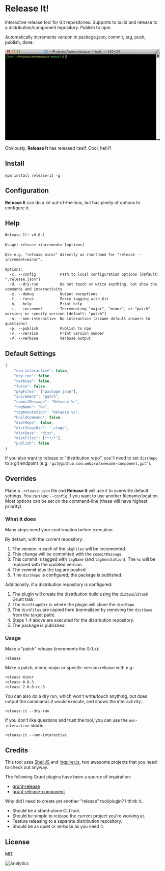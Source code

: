 # Release It!

Interactive release tool for Git repositories. Supports to build and release to a distribution/component repository. Publish to npm.

Automatically increments version in package.json, commit, tag, push, publish, done.

![Release-It](./Release-It.gif)

Obviously, **Release It** has released itself. Cool, heh?!

## Install

```shell
npm install release-it -g
```

## Configuration

**Release It** can do a lot out-of-the-box, but has plenty of options to configure it.

## Help

```
Release It! v0.0.1

Usage: release <increment> [options]

Use e.g. "release minor" directly as shorthand for "release --increment=minor".

Options:
  -c, --config           Path to local configuration options [default: ".release.json"]                          
  -d, --dry-run          Do not touch or write anything, but show the commands and interactivity                 
  -e, --debug            Output exceptions                                                                       
  -f, --force            Force tagging with Git                                                                  
  -h, --help             Print help                                                                              
  -i, --increment        Incrementing "major", "minor", or "patch" version; or specify version [default: "patch"]
  -n, --non-interactive  No interaction (assume default answers to questions)                                    
  -p, --publish          Publish to npm                                                                          
  -v, --version          Print version number                                                                    
  -V, --verbose          Verbose output                                                                          
```

## Default Settings

```js
{
    "non-interactive": false,
    "dry-run": false,
    "verbose": false,
    "force": false,
    "pkgFiles": ["package.json"],
    "increment": "patch",
    "commitMessage": "Release %s",
    "tagName": "%s",
    "tagAnnotation": "Release %s",
    "buildCommand": false,
    "distRepo": false,
    "distStageDir": ".stage",
    "distBase": "dist",
    "distFiles": ["**/*"],
    "publish": false
}
```


If you also want to release to "distribution repo", you'll need to set `distRepo` to a git endpoint (e.g. `'git@github.com:webpro/awesome-component.git'`).

## Overrides

Place a `.release.json` file and **Release It** will use it to overwrite default settings. You can use `--config` if you want to use another filename/location. Most options can be set on the command-line (these will have highest priority).

### What it does

Many steps need your confirmation before execution.

By default, with the current repository:

1. The version in each of the `pkgFiles` will be incremented.
1. This change will be committed with the `commitMessage`.
1. This commit is tagged with `tagName` (and `tagAnnotation`). The `%s` will be replaced with the updated version.
1. The commit plus the tag are pushed.
1. If no `distRepo` is configured, the package is published.

Additionally, if a distribution repository is configured:

1. The plugin will create the distribution build using the `distBuildTask` Grunt task.
1. The `distStageDir` is where the plugin will clone the `distRepo`.
1. The `distFiles` are copied here (normalized by removing the `distBase` from the target path).
1. Steps 1-4 above are executed for the distribution repository.
1. The package is published. 

### Usage

Make a "patch" release (increments the 0.0.x):

```shell
release
```

Make a patch, minor, major or specific version release with e.g.:

```shell
release minor
release 0.8.3
release 2.0.0-rc.3
```

You can also do a dry run, which won't write/touch anything, but does output the commands it would execute, and shows the interactivity:

```shell
release-it --dry-run
```

If you don't like questions and trust the tool, you can use the `non-interactive` mode:

```shell
release-it --non-interactive
```

## Credits

This tool uses [ShellJS](http://documentup.com/arturadib/shelljs) and [Inquirer.js](https://github.com/SBoudrias/Inquirer.js), two awesome projects that you need to check out anyway.

The following Grunt plugins have been a source of inspiration:

* [grunt-release](https://github.com/geddski/grunt-release)
* [grunt-release-component](https://github.com/walmartlabs/grunt-release-component)

Why did I need to create yet another "release" tool/plugin? I think it..

* Should be a stand-alone CLI tool.
* Should be simple to release the current project you're working at.
* Feature releasing to a separate distribution repository.
* Should be as quiet or verbose as you need it.

## License

[MIT](http://webpro.mit-license.org/)

![Analytics](https://ga-beacon.appspot.com/UA-17415234-3/release-it/readme?pixel)
